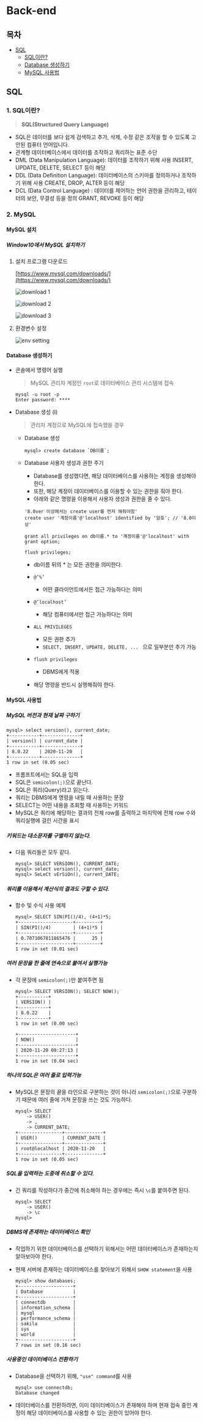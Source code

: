 # Back-end

## 목차

* [SQL](#sql)
  * [SQL이란?](#sql이란?)
  * [Database 생성하기](#database-생성하기)
  * [MySQL 사용법](#mysql-사용법)

## SQL

### 1. SQL이란?

> **SQL(Structured Query Language)**

- SQL은 데이터를 보다 쉽게 검색하고 추가, 삭제, 수정 같은 조작을 할 수 있도록 고안된 컴퓨터 언어입니다.
- 관계형 데이터베이스에서 데이터를 조작하고 쿼리하는 표준 수단
- DML (Data Manipulation Language): 데이터를 조작하기 위해 사용
  INSERT, UPDATE, DELETE, SELECT 등이 해당
- DDL (Data Definition Language): 데이터베이스의 스키마를 정의하거나 조작하기 위해 사용
  CREATE, DROP, ALTER 등이 해당
- DCL (Data Control Language) : 데이터를 제어하는 언어
  권한을 관리하고, 테이터의 보안, 무결성 등을 정의
  GRANT, REVOKE 등이 해당

### 2. MySQL

#### MySQL 설치

##### Window10에서 MySQL 설치하기

1. 설치 프로그램 다운로드

   [https://www.mysql.com/downloads/](https://www.mysql.com/downloads/)

   ![download 1](./images/MySQL_download1.png)

   ![download 2](./images/MySQL_download2.png)

   ![download 3](./images/MySQL_download3.png)

2. 환경변수 설정

   ![env setting](./images/MySQL_download4.png)

#### Database 생성하기

* 콘솔에서 명령어 실행

  > MySQL 관리자 계정인 `root`로 데이터베이스 관리 시스템에 접속

  ```mysql
  mysql -u root -p
  Enter password: ****
  ```

* Database 생성 (I)

  > 관리자 계정으로 MySQL에 접속했을 경우

  - Database 생성

    ```mysql
    mysql> create database `DB이름`;
    ```

  * Database 사용자 생성과 권한 주기

    * Database를 생성했다면, 해당 데이터베이스를 사용하는 계정을 생성해야 한다.
    * 또한, 해당 계정이 데이터베이스를 이용할 수 있는 권한을 줘야 한다.
    * 아래와 같은 명령을 이용해서 사용자 생성과 권한을 줄 수 있다.
    ```mysql
    '8.0ver 이상에서는 create user를 먼저 해줘야함'
    create user '계정이름'@'localhost' identified by '암호'; // '8.0이상'
    
    grant all privileges on db이름.* to '계정이름'@'localhost' with grant option;
    
    flush privileges;
    ```
    
    * db이름 뒤의 * 는 모든 권한을 의미한다.
    * `@’%’`
      * 어떤 클라이언트에서든 접근 가능하다는 의미
    * `@’localhost’`
    
      * 해당 컴퓨터에서만 접근 가능하다는 의미
    * `ALL PRIVILEGES`
    
      * 모든 권한 추가
      * `SELECT, INSERT, UPDATE, DELETE, ... ` 으로 일부분만 추가 가능
    * `flush privileges` 
        * DBMS에게 적용
    * 해당 명령을 반드시 실행해줘야 한다.

#### MySQL 사용법

##### MySQL 버전과 현재 날짜 구하기

```mysql
mysql> select version(), current_date;
+-----------+--------------+
| version() | current_date |
+-----------+--------------+
| 8.0.22    | 2020-11-20   |
+-----------+--------------+
1 row in set (0.05 sec)
```

* 프롬프트에서는 SQL을 입력
* SQL은 `semicolon(;)`으로 끝난다.
* SQL은 쿼리(Query)라고 읽는다.
* 쿼리는 DBMS에게 명령을 내릴 때 사용하는 문장
* SELECT는 어떤 내용을 조회할 때 사용하는 키워드
* MySQL은 쿼리에 해당하는 결과의 전체 row를 출력하고 마지막에 전체 row 수와 쿼리실행에 걸린 시간을 표시

##### 키워드는 대소문자를 구별하지 않는다.

* 다음 쿼리들은 모두 같다.

  ```mysql
  mysql> SELECT VERSION(), CURRENT_DATE;
  mysql> select version(), current_date;
  mysql> SeLeCt vErSiOn(), current_DATE;
  ```

##### 쿼리를 이용해서 계산식의 결과도 구할 수 있다.

* 함수 및 수식 사용 예제

  ```mysql
  mysql> SELECT SIN(PI()/4), (4+1)*5;
  +--------------------+---------+
  | SIN(PI()/4)        | (4+1)*5 |
  +--------------------+---------+
  | 0.7071067811865476 |      25 |
  +--------------------+---------+
  1 row in set (0.01 sec)
  ```

##### 여러 문장을 한 줄에 연속으로 붙여서 실행가능

* 각 문장에 `semicolon(;)`만 붙여주면 됨

  ```mysql
  mysql> SELECT VERSION(); SELECT NOW();
  +-----------+
  | VERSION() |
  +-----------+
  | 8.0.22    |
  +-----------+
  1 row in set (0.00 sec)
  
  +---------------------+
  | NOW()               |
  +---------------------+
  | 2020-11-20 09:27:13 |
  +---------------------+
  1 row in set (0.04 sec)
  ```

##### 하나의 SQL은 여러 줄로 입력가능

* MySQL은 문장의 끝을 라인으로 구분하는 것이 아니라 `semicolon(;)`으로 구분하기 때문에 여러 줄에 거쳐 문장을 쓰는 것도 가능하다.

  ```mysql
  mysql> SELECT
      -> USER()
      -> ,
      -> CURRENT_DATE;
  +----------------+--------------+
  | USER()         | CURRENT_DATE |
  +----------------+--------------+
  | root@localhost | 2020-11-20   |
  +----------------+--------------+
  1 row in set (0.05 sec)
  ```

##### SQL을 입력하는 도중에 취소할 수 있다.

* 긴 쿼리를 작성하다가 중간에 취소해야 하는 경우에는 즉시 `\c`를 붙여주면 된다.

  ```mysql
  mysql> SELECT
      -> USER()
      -> \c
  mysql>
  ```

##### DBMS에 존재하는 데이터베이스 확인

* 작업하기 위한 데이터베이스를 선택하기 위해서는 어떤 데이터베이스가 존재하는지 알아보아야 한다.

* 현재 서버에 존재하는 데이터베이스를 찾아보기 위해서 `SHOW statement`을 사용

  ```mysql
  mysql> show databases;
  +--------------------+
  | Database           |
  +--------------------+
  | connectdb          |
  | information_schema |
  | mysql              |
  | performance_schema |
  | sakila             |
  | sys                |
  | world              |
  +--------------------+
  7 rows in set (0.16 sec)
  ```

##### 사용중인 데이터베이스 전환하기

* Database을 선택하기 위해, `"use" command`를 사용

  ```mysql
  mysql> use connectdb;
  Database changed
  ```

* 데이터베이스를 전환하려면, 이미 데이터베이스가 존재해야 하며 현재 접속 중인 계정이 해당 데이터베이스를 사용할 수 있는 권한이 있어야 한다.
